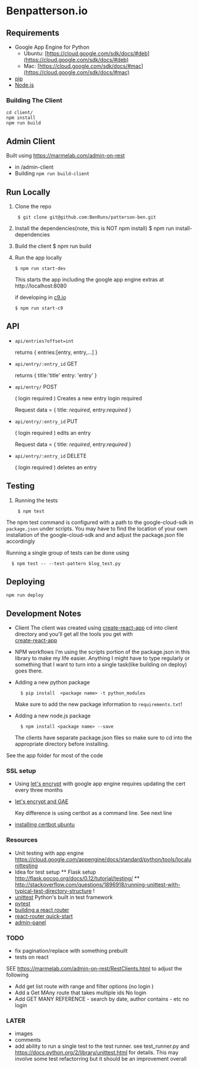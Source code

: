 
# Benpatterson.io

## Requirements

- Google App Engine for Python
  - Ubuntu:  [https://cloud.google.com/sdk/docs/#deb](https://cloud.google.com/sdk/docs/#deb)
  - Mac: [https://cloud.google.com/sdk/docs/#mac](https://cloud.google.com/sdk/docs/#mac)
- [pip](http://pip.readthedocs.io/en/stable/)
- [Node.js](https://nodejs.org/en/)

### Building The Client

    cd client/
    npm install
    npm run build

## Admin Client
Built using https://marmelab.com/admin-on-rest
- in /admin-client
- Building `npm run build-client`

## Run Locally

1. Clone the repo

        $ git clone git@github.com:BenRuns/patterson-ben.git

3. Install the dependencies(note, this is NOT npm install)
        $ npm run install-dependencies

4. Build the client
        $ npm run build

5.  Run the app locally

        $ npm run start-dev
    This starts the  app including the google app engine extras at
    http://localhost:8080

      if developing in [c9.io](http://c9.io)

        $ npm run start-c9

## API

- `api/entries?offset=int`

   returns
       { entries:[entry, entry,...] }


- `api/entry/:entry_id` GET

  returns
      {
        title:'title'
        entry: 'entry'
      }

- `api/entry/` POST

  ( login required )
    Creates a new entry
    login required

    Request data =
      {
        title: *required*,
        entry:*required*
      }

- `api/entry/:entry_id` PUT

  ( login required )
  edits an entry

    Request data =
      {
          title: *required*,
          entry:*required*
      }

- `api/entry/:entry_id` DELETE

  ( login required )
   deletes an entry

## Testing

1. Running the tests

        $ npm test


  The npm test command is configured with a path to the google-cloud-sdk in
  `package.json` under scripts.
  You may have to find the location of your own installation of the google-cloud-sdk and and adjust the package.json file accordingly

  Running a single group of tests can be done using

      $ npm test -- --test-pattern blog_test.py


## Deploying

    npm run deploy


## Development Notes
- Client
  The client was created using
  [create-react-app](https://github.com/facebookincubator/create-react-app)
  cd into client directory and you'll get all the tools you
  get with  
[create-react-app](https://github.com/facebookincubator/create-react-app)

- NPM workflows
  I'm using the scripts portion of the package.json in this library to make my life easier.
  Anything I might have to type regularly or something that I want to turn into
  a single task(like building on deploy) goes there.

- Adding a new python package

        $ pip install  <package name> -t python_modules
    Make sure to add the new package information to `requirements.txt`!

- Adding a new node.js package

        $ npm install <package name> --save
  The clients have separate package.json files so make sure to cd into the appropriate
  directory before installing.

See the app folder for most of the code

### SSL setup

 - Using [let's encrypt](https://letsencrypt.org/) with google app engine requires updating
 the cert every three months

 - [let's encrypt and GAE](https://www.jeffgodwyll.com/posts/2016/letsencrypt/)

    Key difference is using certbot as a command line. See next line


- [installing certbot ubuntu](https://certbot.eff.org/#ubuntuxenial-other)

### Resources
 - Unit testing with app engine https://cloud.google.com/appengine/docs/standard/python/tools/localunittesting
 - Idea for test setup
   ** Flask setup http://flask.pocoo.org/docs/0.12/tutorial/testing/
   ** http://stackoverflow.com/questions/1896918/running-unittest-with-typical-test-directory-structure !
 - [unittest](https://docs.python.org/2/library/unittest.html) Python's built in test framework
 - [pytest](http://doc.pytest.org/en/latest/)
 - [building a react router](http://jamesknelson.com/routing-with-raw-react/)
 - [react-router quick-start](https://reacttraining.com/react-router/web/guides/quick-start)
 - [admin-panel](https://marmelab.com/admin-on-rest)

### TODO
- fix pagination/replace with something prebuilt
- tests on react

SEE https://marmelab.com/admin-on-rest/RestClients.html to adjust the following



- Add get list route with range and filter options
  (no login )
- Add a Get MAny route that takes multiple ids
No login
- Add GET MANY REFERENCE - search by date, author contains - etc
no login

### LATER
- images
- comments  
- add ability to run a single test to the test runner. see test_runner.py and https://docs.python.org/2/library/unittest.html for details. This may involve some test refactorring but it should be an improvement overall



